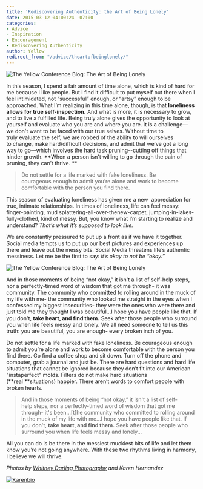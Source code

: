 ```yaml
---
title: 'Rediscovering Authenticity: the Art of Being Lonely'
date: 2015-03-12 04:00:24 -07:00
categories:
- Advice
- Inspiration
- Encouragement
- Rediscovering Authenticity
author: Yellow
redirect_from: "/advice/theartofbeinglonely/"
---
```


![The Yellow Conference Blog: The Art of Being Lonely](https://yellow-blog-images.imgix.net/2015/01/karenpost.jpg)

In this season, I spend a fair amount of time alone, which is kind of hard for me because I like people. But I find it difficult to put myself out there when I feel intimidated, not “successful” enough, or “artsy” enough to be approached. What I’m realizing in this time alone, though, is that **loneliness allows for true self-inspection.** And what is more, it is necessary to grow, and to live a fulfilled life. Being truly alone gives the opportunity to look at yourself and evaluate who you are and where you are. It is a challenge—we don't want to be faced with our true selves. Without time to truly evaluate the self, we are robbed of the ability to will ourselves to change, make hard/difficult decisions, and admit that we’ve got a long way to go—which involves the hard task pruning--cutting off things that hinder growth. **When a person isn't willing to go through the pain of pruning, they can’t thrive. **

> Do not settle for a life marked with fake loneliness. Be courageous enough to admit you’re alone and work to become comfortable with the person you find there.

This season of evaluating loneliness has given me a new  appreciation for true, intimate relationships. In times of loneliness, life can feel messy: finger-painting, mud splattering-all-over-thenew-carpet, jumping-in-lakes-fully-clothed, kind of messy. But, you know what I’m starting to realize and understand? _That’s what it’s supposed to look like._

We are constantly pressured to put up a front as if we have it together. Social media tempts us to put up our best pictures and experiences up there and leave out the messy bits. Social Media threatens life’s authentic messiness. Let me be the first to say: _it’s okay to not be “okay.”_

![The Yellow Conference Blog: The Art of Being Lonely](https://yellow-blog-images.imgix.net/2015/03/IMG_3114.jpg)

And in those moments of being “not okay,” it isn't a list of self-help steps, nor a perfectly-timed word of wisdom that got me through- it was community. The community who committed to rolling around in the muck of my life with me- the community who looked me straight in the eyes when I confessed my biggest insecurities- they were the ones who were there and just told me they thought I was beautiful...I hope you have people like that. If you don't, **take heart, and find them.** Seek after those people who surround you when life feels messy and lonely. We all need someone to tell us this truth: you are beautiful, you are enough- every broken inch of you.

Do not settle for a life marked with fake loneliness. Be courageous enough to admit you’re alone and work to become comfortable with the person you find there. Go find a coffee shop and sit down. Turn off the phone and computer, grab a journal and just be. There are hard questions and hard life situations that cannot be ignored because they don’t fit into our American "instaperfect" molds. Filters do not make hard situations (**real **situations) happier. There aren’t words to comfort people with broken hearts.

> And in those moments of being “not okay,” it isn't a list of self-help steps, nor a perfectly-timed word of wisdom that got me through- it's been...[t]he community who committed to rolling around in the muck of my life with me...I hope you have people like that. If you don't, **take heart, and find them.** Seek after those people who surround you when life feels messy and lonely...

All you can do is be there in the messiest muckiest bits of life and let them know you’re not going anywhere. With these two rhythms living in harmony, I believe we will thrive.

_Photos by [Whitney Darling Photography](http://whitneydarling.com/) and Karen Hernandez_

[![Karenbio](https://yellow-blog-images.imgix.net/2015/03/Karenbio.jpg)](http://alwaysjoyfulkaren.blogspot.com )
